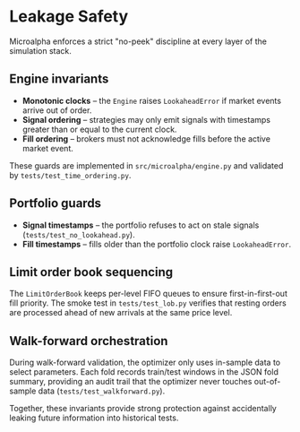 # Leakage Safety

Microalpha enforces a strict "no-peek" discipline at every layer of the simulation stack.

## Engine invariants

- **Monotonic clocks** – the `Engine` raises `LookaheadError` if market events arrive out of order.
- **Signal ordering** – strategies may only emit signals with timestamps greater than or equal to the current clock.
- **Fill ordering** – brokers must not acknowledge fills before the active market event.

These guards are implemented in `src/microalpha/engine.py` and validated by `tests/test_time_ordering.py`.

## Portfolio guards

- **Signal timestamps** – the portfolio refuses to act on stale signals (`tests/test_no_lookahead.py`).
- **Fill timestamps** – fills older than the portfolio clock raise `LookaheadError`.

## Limit order book sequencing

The `LimitOrderBook` keeps per-level FIFO queues to ensure first-in-first-out fill priority. The smoke test in `tests/test_lob.py` verifies that resting orders are processed ahead of new arrivals at the same price level.

## Walk-forward orchestration

During walk-forward validation, the optimizer only uses in-sample data to select parameters. Each fold records train/test windows in the JSON fold summary, providing an audit trail that the optimizer never touches out-of-sample data (`tests/test_walkforward.py`).

Together, these invariants provide strong protection against accidentally leaking future information into historical tests.
